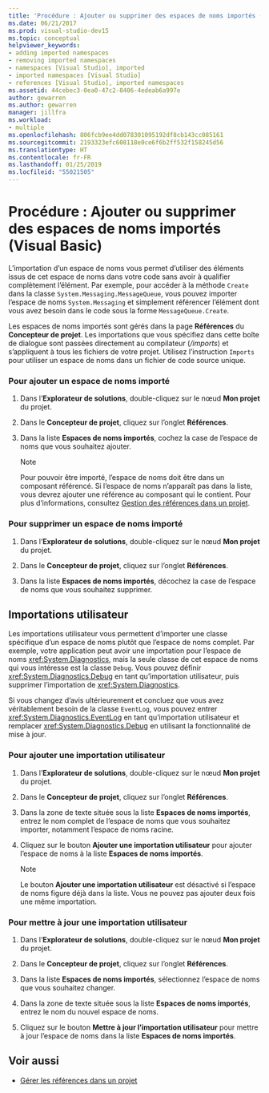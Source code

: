 ```yaml
---
title: 'Procédure : Ajouter ou supprimer des espaces de noms importés (Visual Basic)'
ms.date: 06/21/2017
ms.prod: visual-studio-dev15
ms.topic: conceptual
helpviewer_keywords:
- adding imported namespaces
- removing imported namespaces
- namespaces [Visual Studio], imported
- imported namespaces [Visual Studio]
- references [Visual Studio], imported namespaces
ms.assetid: 44cebec3-0ea0-47c2-8406-4edeab6a997e
author: gewarren
ms.author: gewarren
manager: jillfra
ms.workload:
- multiple
ms.openlocfilehash: 806fcb9ee4dd078301095192df8cb143cc085161
ms.sourcegitcommit: 2193323efc608118e0ce6f6b2ff532f158245d56
ms.translationtype: HT
ms.contentlocale: fr-FR
ms.lasthandoff: 01/25/2019
ms.locfileid: "55021505"
---
```

# <a name="how-to-add-or-remove-imported-namespaces-visual-basic"></a>Procédure : Ajouter ou supprimer des espaces de noms importés (Visual Basic)

L’importation d’un espace de noms vous permet d’utiliser des éléments issus de cet espace de noms dans votre code sans avoir à qualifier complètement l’élément. Par exemple, pour accéder à la méthode `Create` dans la classe `System.Messaging.MessageQueue`, vous pouvez importer l’espace de noms `System.Messaging` et simplement référencer l’élément dont vous avez besoin dans le code sous la forme `MessageQueue.Create`.

 Les espaces de noms importés sont gérés dans la page **Références** du **Concepteur de projet**. Les importations que vous spécifiez dans cette boîte de dialogue sont passées directement au compilateur (*/imports*) et s’appliquent à tous les fichiers de votre projet. Utilisez l’instruction `Imports` pour utiliser un espace de noms dans un fichier de code source unique.

### <a name="to-add-an-imported-namespace"></a>Pour ajouter un espace de noms importé

1.  Dans l’**Explorateur de solutions**, double-cliquez sur le nœud **Mon projet** du projet.

2.  Dans le **Concepteur de projet**, cliquez sur l’onglet **Références**.

3.  Dans la liste **Espaces de noms importés**, cochez la case de l’espace de noms que vous souhaitez ajouter.

    > [!NOTE]
    >  Pour pouvoir être importé, l’espace de noms doit être dans un composant référencé. Si l’espace de noms n’apparaît pas dans la liste, vous devrez ajouter une référence au composant qui le contient. Pour plus d’informations, consultez [Gestion des références dans un projet](managing-references-in-a-project.md).

### <a name="to-remove-an-imported-namespace"></a>Pour supprimer un espace de noms importé

1.  Dans l’**Explorateur de solutions**, double-cliquez sur le nœud **Mon projet** du projet.

2.  Dans le **Concepteur de projet**, cliquez sur l’onglet **Références**.

3.  Dans la liste **Espaces de noms importés**, décochez la case de l’espace de noms que vous souhaitez supprimer.

## <a name="user-imports"></a>Importations utilisateur
 Les importations utilisateur vous permettent d’importer une classe spécifique d’un espace de noms plutôt que l’espace de noms complet. Par exemple, votre application peut avoir une importation pour l’espace de noms <xref:System.Diagnostics>, mais la seule classe de cet espace de noms qui vous intéresse est la classe `Debug`. Vous pouvez définir <xref:System.Diagnostics.Debug> en tant qu’importation utilisateur, puis supprimer l’importation de <xref:System.Diagnostics>.

 Si vous changez d’avis ultérieurement et concluez que vous avez véritablement besoin de la classe `EventLog`, vous pouvez entrer <xref:System.Diagnostics.EventLog> en tant qu’importation utilisateur et remplacer <xref:System.Diagnostics.Debug> en utilisant la fonctionnalité de mise à jour.

### <a name="to-add-a-user-import"></a>Pour ajouter une importation utilisateur

1.  Dans l’**Explorateur de solutions**, double-cliquez sur le nœud **Mon projet** du projet.

2.  Dans le **Concepteur de projet**, cliquez sur l’onglet **Références**.

3.  Dans la zone de texte située sous la liste **Espaces de noms importés**, entrez le nom complet de l’espace de noms que vous souhaitez importer, notamment l’espace de noms racine.

4.  Cliquez sur le bouton **Ajouter une importation utilisateur** pour ajouter l’espace de noms à la liste **Espaces de noms importés**.

    > [!NOTE]
    > Le bouton **Ajouter une importation utilisateur** est désactivé si l’espace de noms figure déjà dans la liste. Vous ne pouvez pas ajouter deux fois une même importation.

### <a name="to-update-a-user-import"></a>Pour mettre à jour une importation utilisateur

1.  Dans l’**Explorateur de solutions**, double-cliquez sur le nœud **Mon projet** du projet.

2.  Dans le **Concepteur de projet**, cliquez sur l’onglet **Références**.

3.  Dans la liste **Espaces de noms importés**, sélectionnez l’espace de noms que vous souhaitez changer.

4.  Dans la zone de texte située sous la liste **Espaces de noms importés**, entrez le nom du nouvel espace de noms.

5.  Cliquez sur le bouton **Mettre à jour l’importation utilisateur** pour mettre à jour l’espace de noms dans la liste **Espaces de noms importés**.

## <a name="see-also"></a>Voir aussi

- [Gérer les références dans un projet](../ide/managing-references-in-a-project.md)